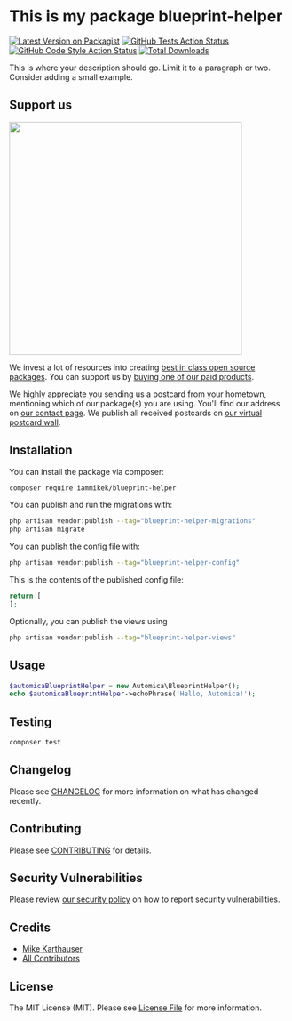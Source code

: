 # This is my package blueprint-helper

[![Latest Version on Packagist](https://img.shields.io/packagist/v/iammikek/blueprint-helper.svg?style=flat-square)](https://packagist.org/packages/iammikek/blueprint-helper)
[![GitHub Tests Action Status](https://img.shields.io/github/actions/workflow/status/iammikek/blueprint-helper/run-tests.yml?branch=main&label=tests&style=flat-square)](https://github.com/iammikek/blueprint-helper/actions?query=workflow%3Arun-tests+branch%3Amain)
[![GitHub Code Style Action Status](https://img.shields.io/github/actions/workflow/status/iammikek/blueprint-helper/fix-php-code-style-issues.yml?branch=main&label=code%20style&style=flat-square)](https://github.com/iammikek/blueprint-helper/actions?query=workflow%3A"Fix+PHP+code+style+issues"+branch%3Amain)
[![Total Downloads](https://img.shields.io/packagist/dt/iammikek/blueprint-helper.svg?style=flat-square)](https://packagist.org/packages/iammikek/blueprint-helper)

This is where your description should go. Limit it to a paragraph or two. Consider adding a small example.

## Support us

[<img src="https://github-ads.s3.eu-central-1.amazonaws.com/blueprint-helper.jpg?t=1" width="419px" />](https://spatie.be/github-ad-click/blueprint-helper)

We invest a lot of resources into creating [best in class open source packages](https://spatie.be/open-source). You can support us by [buying one of our paid products](https://spatie.be/open-source/support-us).

We highly appreciate you sending us a postcard from your hometown, mentioning which of our package(s) you are using. You'll find our address on [our contact page](https://spatie.be/about-us). We publish all received postcards on [our virtual postcard wall](https://spatie.be/open-source/postcards).

## Installation

You can install the package via composer:

```bash
composer require iammikek/blueprint-helper
```

You can publish and run the migrations with:

```bash
php artisan vendor:publish --tag="blueprint-helper-migrations"
php artisan migrate
```

You can publish the config file with:

```bash
php artisan vendor:publish --tag="blueprint-helper-config"
```

This is the contents of the published config file:

```php
return [
];
```

Optionally, you can publish the views using

```bash
php artisan vendor:publish --tag="blueprint-helper-views"
```

## Usage

```php
$automicaBlueprintHelper = new Automica\BlueprintHelper();
echo $automicaBlueprintHelper->echoPhrase('Hello, Automica!');
```

## Testing

```bash
composer test
```

## Changelog

Please see [CHANGELOG](CHANGELOG.md) for more information on what has changed recently.

## Contributing

Please see [CONTRIBUTING](CONTRIBUTING.md) for details.

## Security Vulnerabilities

Please review [our security policy](../../security/policy) on how to report security vulnerabilities.

## Credits

- [Mike Karthauser](https://github.com/iammikek)
- [All Contributors](../../contributors)

## License

The MIT License (MIT). Please see [License File](LICENSE.md) for more information.
